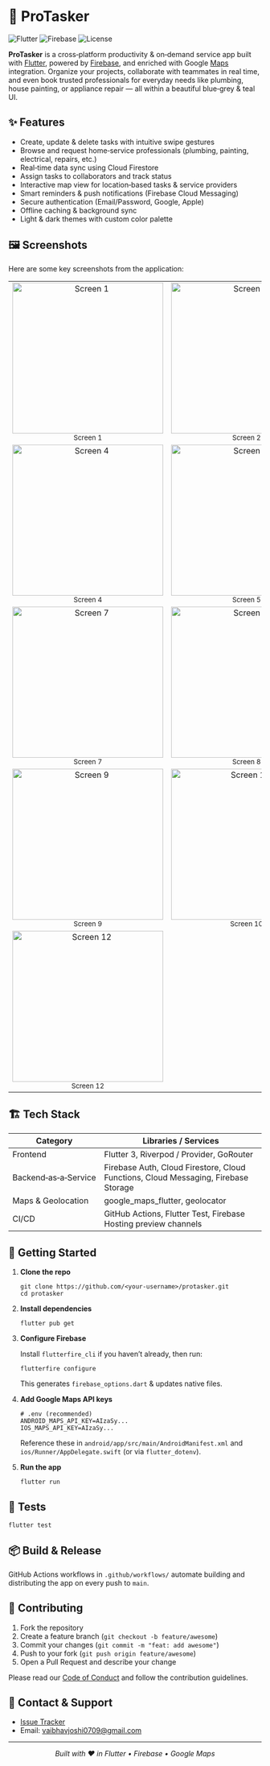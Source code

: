 
</head>
<body>
  <h1>🚀 ProTasker</h1>
  <p class="badges">
    <img src="https://img.shields.io/badge/Flutter-3.x-blue?logo=flutter" alt="Flutter" />
    <img src="https://img.shields.io/badge/Firebase-v11-orange?logo=firebase" alt="Firebase" />
    <img src="https://img.shields.io/badge/License-MIT-green" alt="License" />
  </p>
  <p>
    <strong>ProTasker</strong> is a cross‑platform productivity & on‑demand service app built with
    <a href="https://flutter.dev" target="_blank" rel="noopener">Flutter</a>, powered by
    <a href="https://firebase.google.com" target="_blank" rel="noopener">Firebase</a>, and enriched with Google
    <a href="https://developers.google.com/maps" target="_blank" rel="noopener">Maps</a> integration. Organize your
    projects, collaborate with teammates in real time, and even book trusted professionals for everyday needs like
    plumbing, house painting, or appliance repair — all within a beautiful blue‑grey & teal UI.
  </p>

  <h2>✨ Features</h2>
  <ul>
    <li>Create, update & delete tasks with intuitive swipe gestures</li>
    <li>Browse and request home‑service professionals (plumbing, painting, electrical, repairs, etc.)</li>
    <li>Real‑time data sync using Cloud Firestore</li>
    <li>Assign tasks to collaborators and track status</li>
    <li>Interactive map view for location‑based tasks & service providers</li>
    <li>Smart reminders & push notifications (Firebase Cloud Messaging)</li>
    <li>Secure authentication (Email/Password, Google, Apple)</li>
    <li>Offline caching & background sync</li>
    <li>Light & dark themes with custom color palette</li>
  </ul>

  <h2>🖼️ Screenshots</h2>

Here are some key screenshots from the application:
<table>
  <tr>
    <td align="center">
      <img src="https://github.com/user-attachments/assets/98cb5e98-8353-4ac3-836c-09be7b6cdd7b" alt="Screen 1" width="300"/><br/>
      <sub>Screen 1</sub>
    </td>
    <td align="center">
      <img src="https://github.com/user-attachments/assets/92cad1e9-966d-409c-83ad-d553bd3f565a" alt="Screen 2" width="300"/><br/>
      <sub>Screen 2</sub>
    </td>
    <td align="center">
      <img src="https://github.com/user-attachments/assets/b8e4b6fb-50ce-4d28-8eef-4b142fe41b2f" alt="Screen 3" width="300"/><br/>
      <sub>Screen 3</sub>
    </td>
  </tr>
  <tr>
    <td align="center">
      <img src="https://github.com/user-attachments/assets/ba32579c-191b-4689-a5dd-6bce194038df" alt="Screen 4" width="300"/><br/>
      <sub>Screen 4</sub>
    </td>
    <td align="center">
      <img src="https://github.com/user-attachments/assets/9d4aca16-1351-4cb2-b12b-0871a70a12cb" alt="Screen 5" width="300"/><br/>
      <sub>Screen 5</sub>
    </td>
    <td align="center">
      <img src="https://github.com/user-attachments/assets/30670d4c-dde4-42ce-ba13-9e48e9621923" alt="Screen 6" width="300"/><br/>
      <sub>Screen 6</sub>
    </td>
  </tr>
  <tr>
    <td align="center">
      <img src="https://github.com/user-attachments/assets/9f4a836c-f065-4bd1-8947-17791862f780" alt="Screen 7" width="300"/><br/>
      <sub>Screen 7</sub>
    </td>
    <td align="center">
      <img src="https://github.com/user-attachments/assets/8c0d5afc-bc6b-4eb9-ad30-8283cbbb14a4" alt="Screen 8" width="300"/><br/>
      <sub>Screen 8</sub>
    </td>
    <td align="center">
      <img src="https://github.com/user-attachments/assets/01567714-00c3-47a3-87aa-98274f87a0e0" alt="Screen 8.5" width="300"/><br/>
      <sub>Screen 8.5</sub>
    </td>
  </tr>
  <tr>
    <td align="center">
      <img src="https://github.com/user-attachments/assets/15c0c218-dc30-4dba-8859-6d1edeaf175e" alt="Screen 9" width="300"/><br/>
      <sub>Screen 9</sub>
    </td>
    <td align="center">
      <img src="https://github.com/user-attachments/assets/64d87911-72ab-459e-90c3-ddf54a100c38" alt="Screen 10" width="300"/><br/>
      <sub>Screen 10</sub>
    </td>
    <td align="center">
      <img src="https://github.com/user-attachments/assets/91fbe077-e852-4a6d-9d79-4ebfc32100e3" alt="Screen 11" width="300"/><br/>
      <sub>Screen 11</sub>
    </td>
  </tr>
  <tr>
    <td align="center">
      <img src="https://github.com/user-attachments/assets/a60164b7-9f1e-4342-bc9c-de000a627762" alt="Screen 12" width="300"/><br/>
      <sub>Screen 12</sub>
    </td>
    <td></td>
    <td></td>
  </tr>
</table>









  <h2>🏗️ Tech Stack</h2>
  <table>
    <thead>
      <tr>
        <th>Category</th>
        <th>Libraries / Services</th>
      </tr>
    </thead>
    <tbody>
      <tr>
        <td>Frontend</td>
        <td>Flutter 3, Riverpod / Provider, GoRouter</td>
      </tr>
      <tr>
        <td>Backend‑as‑a‑Service</td>
        <td>Firebase Auth, Cloud Firestore, Cloud Functions, Cloud Messaging, Firebase Storage</td>
      </tr>
      <tr>
        <td>Maps & Geolocation</td>
        <td>google_maps_flutter, geolocator</td>
      </tr>
      <tr>
        <td>CI/CD</td>
        <td>GitHub Actions, Flutter Test, Firebase Hosting preview channels</td>
      </tr>
    </tbody>
  </table>

  <h2>🚀 Getting Started</h2>
  <ol>
    <li>
      <strong>Clone the repo</strong>
      <pre><code>git clone https://github.com/&lt;your‑username&gt;/protasker.git
cd protasker</code></pre>
    </li>
    <li>
      <strong>Install dependencies</strong>
      <pre><code>flutter pub get</code></pre>
    </li>
    <li>
      <strong>Configure Firebase</strong>
      <p>
        Install <code>flutterfire_cli</code> if you haven’t already, then run:
      </p>
      <pre><code>flutterfire configure</code></pre>
      <p>This generates <code>firebase_options.dart</code> & updates native files.</p>
    </li>
    <li>
      <strong>Add Google Maps API keys</strong>
      <pre><code># .env (recommended)
ANDROID_MAPS_API_KEY=AIzaSy...
IOS_MAPS_API_KEY=AIzaSy...</code></pre>
      <p>
        Reference these in <code>android/app/src/main/AndroidManifest.xml</code> and
        <code>ios/Runner/AppDelegate.swift</code> (or via <code>flutter_dotenv</code>).
      </p>
    </li>
    <li>
      <strong>Run the app</strong>
      <pre><code>flutter run</code></pre>
    </li>
  </ol>

  <h2>🧪 Tests</h2>
  <pre><code>flutter test</code></pre>

  <h2>📦 Build & Release</h2>
  <p>
    GitHub Actions workflows in <code>.github/workflows/</code> automate building and distributing the app on every push to
    <code>main</code>.
  </p>

  <h2>🤝 Contributing</h2>
  <ol>
    <li>Fork the repository</li>
    <li>Create a feature branch (<code>git checkout -b feature/awesome</code>)</li>
    <li>Commit your changes (<code>git commit -m "feat: add awesome"</code>)</li>
    <li>Push to your fork (<code>git push origin feature/awesome</code>)</li>
    <li>Open a Pull Request and describe your change</li>
  </ol>
  <p>
    Please read our <a href="CODE_OF_CONDUCT.md">Code of Conduct</a> and follow the contribution guidelines.
  </p>


  <h2>💬 Contact & Support</h2>
  <ul>
    <li><a href="https://github.com/Va09joshi">Issue Tracker</a></li>
    <li>Email: <a href="mailto:vaibhavjoshi0709@gmail.com">vaibhavjoshi0709@gmail.com</a></li>
  </ul>

  <hr />
  <p align="center">
    <em>Built with ❤️ in Flutter • Firebase • Google Maps</em>
  </p>
</body>
</html>
